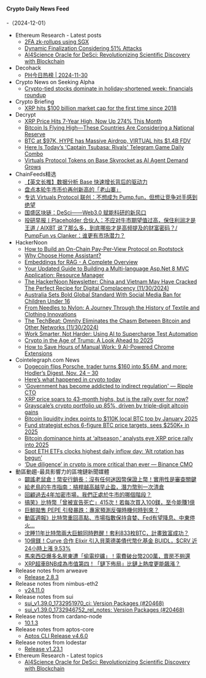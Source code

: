 #### Crypto Daily News Feed
-（2024-12-01）

- Ethereum Research - Latest posts
  - [2FA zk-rollups using SGX](https://ethresear.ch/t/2fa-zk-rollups-using-sgx/14462?page=2#post_33)
  - [Dynamic Finalization Considering 51% Attacks](https://ethresear.ch/t/dynamic-finalization-considering-51-attacks/21112#post_2)
  - [AI4Science Oracle for DeSci: Revolutionizing Scientific Discovery with Blockchain](https://ethresear.ch/t/ai4science-oracle-for-desci-revolutionizing-scientific-discovery-with-blockchain/21114#post_1)
- Decohack
  - [PH今日热榜 | 2024-11-30](https://decohack.com/producthunt-daily-2024-11-30/)
- Crypto News on Seeking Alpha
  - [Crypto-tied stocks dominate in holiday-shortened week: financials roundup](https://seekingalpha.com/news/4349056-crypto-tied-stocks-dominate-in-holiday-shortened-week-financials-roundup?utm_source=feed_news_crypto&utm_medium=referral&feed_item_type=news)
- Crypto Briefing
  - [XRP hits $100 billion market cap for the first time since 2018](https://cryptobriefing.com/xrp-market-cap-reaches-new-high/)
- Decrypt
  - [XRP Price Hits 7-Year High, Now Up 274% This Month](https://decrypt.co/294162/xrp-price-hits-7-year-high)
  - [Bitcoin Is Flying High—These Countries Are Considering a National Reserve](https://decrypt.co/294154/bitcoin-national-reserve-countries)
  - [BTC at $97K, HYPE has Massive Airdrop, VIRTUAL hits $1.4B FDV](https://decrypt.co/videos/interviews/RwkLTxlA/btc-at-97k-hype-has-massive-airdrop-virtual-hits-14b-fdv)
  - [Here Is Today’s 'Captain Tsubasa: Rivals' Telegram Game Daily Combo](https://decrypt.co/resources/captain-tsubasa-rivals-telegram-game-daily-combo)
  - [Virtuals Protocol Tokens on Base Skyrocket as AI Agent Demand Grows](https://decrypt.co/294137/virtuals-protocol-tokens-skyrocket-as-ai-agent-demand-grows)
- ChainFeeds精选
  - [【英文长推】数据分析 Base 快速增长背后的驱动力](https://www.chainfeeds.xyz/feed/detail/bf81a3da-2bbe-43e7-adad-bd8100590a2e)
  - [盘点本轮牛市币价再创新高的「老山寨」](https://www.chainfeeds.xyz/feed/detail/384c417c-76f0-4db7-a12c-8d3919985318)
  - [专访 Virtuals Protocol 联创：不想成为 Pump.fun，但想让竞争对手感到绝望](https://www.chainfeeds.xyz/feed/detail/c9bd1705-bc3d-45fa-9cdd-ff8f6d1ca784)
  - [国盛区块链：DeSci——Web3.0 赋能科研的新风口](https://www.chainfeeds.xyz/feed/detail/4550fe83-69e0-45d6-8291-ae08a228fb79)
  - [投研早报丨Placeholder 合伙人：不应对牛市期望值过高，保住利润才是王道 / AIXBT 说了那么多，到底哪些才是高频提及的财富密码？/ PumpFun vs Clanker：谁更有市场潜力？](https://substack.chainfeeds.xyz/p/placeholder-aixbt-pumpfun-vs-clanker)
- HackerNoon
  - [How to Build an On-Chain Pay-Per-View Protocol on Rootstock](https://hackernoon.com/how-to-build-an-on-chain-pay-per-view-protocol-on-rootstock?source=rss)
  - [Why Choose Home Assistant?](https://hackernoon.com/why-choose-home-assistant?source=rss)
  - [Embeddings for RAG - A Complete Overview](https://hackernoon.com/embeddings-for-rag-a-complete-overview?source=rss)
  - [Your Updated Guide to Building a Multi-language Asp.Net 8 MVC Application: Resource Manager](https://hackernoon.com/your-updated-guide-to-building-a-multi-language-aspnet-8-mvc-application-resource-manager?source=rss)
  - [The HackerNoon Newsletter: China and Vietnam May Have Cracked The Perfect Recipe for Digital Complacency (11/30/2024)](https://hackernoon.com/11-30-2024-newsletter?source=rss)
  - [Australia Sets Bold Global Standard With Social Media Ban for Children Under 16](https://hackernoon.com/australia-sets-bold-global-standard-with-social-media-ban-for-children-under-16?source=rss)
  - [From Needles to Nylon: A Journey Through the History of Textile and Clothing Innovations](https://hackernoon.com/from-needles-to-nylon-a-journey-through-the-history-of-textile-and-clothing-innovations?source=rss)
  - [The TechBeat: Omnity Eliminates the Chasm Between Bitcoin and Other Networks (11/30/2024)](https://hackernoon.com/11-30-2024-techbeat?source=rss)
  - [Work Smarter, Not Harder: Using AI to Supercharge Test Automation](https://hackernoon.com/work-smarter-not-harder-using-ai-to-supercharge-test-automation?source=rss)
  - [Crypto in the Age of Trump: A Look Ahead to 2025](https://hackernoon.com/crypto-in-the-age-of-trump-a-look-ahead-to-2025?source=rss)
  - [How to Save Hours of Manual Work: 9 AI-Powered Chrome Extensions](https://hackernoon.com/how-to-save-hours-of-manual-work-9-ai-powered-chrome-extensions?source=rss)
- Cointelegraph.com News
  - [Dogecoin flips Porsche, trader turns $160 into $5.6M, and more: Hodler’s Digest, Nov. 24 – 30](https://cointelegraph.com/magazine/dogecoin-porsche-solana-trader-makes-millions-zachxbt-memecoin-scam-hodlers-digest/?utm_source=rss_feed&utm_medium=rss&utm_campaign=rss_partner_inbound)
  - [Here’s what happened in crypto today](https://cointelegraph.com/news/what-happened-in-crypto-today?utm_source=rss_feed&utm_medium=rss&utm_campaign=rss_partner_inbound)
  - [&#039;Government has become addicted to indirect regulation&#039; — Ripple CTO](https://cointelegraph.com/news/government-become-addicted-indirect-regulation-ripple-cto?utm_source=rss_feed&utm_medium=rss&utm_campaign=rss_partner_inbound)
  - [XRP price soars to 43-month highs, but is the rally over for now?](https://cointelegraph.com/news/xrp-price-43-month-highs-rally-over-now?utm_source=rss_feed&utm_medium=rss&utm_campaign=rss_partner_inbound)
  - [Grayscale’s crypto portfolio up 85%, driven by triple-digit altcoin gains](https://cointelegraph.com/news/grayscale-crypto-portfolio-85-xlm-xrp-altcoin-gains?utm_source=rss_feed&utm_medium=rss&utm_campaign=rss_partner_inbound)
  - [Bitcoin liquidity index points to $110K local BTC top by January 2025](https://cointelegraph.com/news/bitcoin-liquidity-index-110k-top-january-2025?utm_source=rss_feed&utm_medium=rss&utm_campaign=rss_partner_inbound)
  - [Fund strategist echos 6-figure BTC price targets, sees $250K+ in 2025](https://cointelegraph.com/news/bitcoin-fund-6-figure-btc-price-250k-in-2025?utm_source=rss_feed&utm_medium=rss&utm_campaign=rss_partner_inbound)
  - [Bitcoin dominance hints at ‘altseason,’ analysts eye XRP price rally into 2025](https://cointelegraph.com/news/bitcoin-dominance-altseason-xrp-rally-2025?utm_source=rss_feed&utm_medium=rss&utm_campaign=rss_partner_inbound)
  - [Spot ETH ETFs clocks highest daily inflow day: ‘Alt rotation has begun’](https://cointelegraph.com/news/spot-ether-etfs-highest-daily-inflows-spot-btc-etf-flip?utm_source=rss_feed&utm_medium=rss&utm_campaign=rss_partner_inbound)
  - [‘Due diligence’ in crypto is more critical than ever — Binance CMO](https://cointelegraph.com/news/crypto-memecoins-due-dilligence-binance-cmo-rachel-conlan?utm_source=rss_feed&utm_medium=rss&utm_campaign=rss_partner_inbound)
- 動區動趨-最具影響力的區塊鏈新聞媒體
  - [闢謠老鼠倉！幣安行銷長：沒有任何迷因幣保證上幣！實用性是審查關鍵](https://www.blocktempo.com/binance-cmo-no-meme-coin-guaranteed-listing-utility-is-key/)
  - [給老鳥的牛市指南：槓桿越高越早止盈，潛力幣別一次清倉](https://www.blocktempo.com/veterans-bull-market-guide-take-early-profits-on-high-leverage-hold-potential-coins/)
  - [回顧過去4年加密市場，我們正處於牛市的哪個階段？](https://www.blocktempo.com/reviewing-market-data-from-the-past-4-years-which-stage-of-the-bull-market-are-we-in/)
  - [搞笑》比特幣「曾被宣告死亡」415次！若每次買入100鎂，至今能賺1億](https://www.blocktempo.com/bitcoin-declared-dead-415-times-100-each-time-now-worth-100m/)
  - [巨鯨拋售 PEPE 引發暴跌：專家預測反彈時機何時到來？](https://www.blocktempo.com/whale-is-selling-pepe-memecoin/)
  - [動區週報》比特幣重回高點、市場指數保持貪婪、Fed有望降息、中東停火…](https://www.blocktempo.com/quick-look-at-this-week-market-dynamics-and-analysis-1130/)
  - [沈睡11年比特幣兩大巨鯨同時甦醒！套利833枚BTC，計畫致富成功？](https://www.blocktempo.com/dormant-for-11-years-a-bitcoin-whale-with-833-btc-awakens-will-it-sell/)
  - [10億鎂！Curve 合作 Elixir 引入貝萊德美債代幣化基金 BUIDL，$CRV 近24小時上漲 9.53%](https://www.blocktempo.com/curve-partners-with-elixir-to-integrate-blackrocks-tokenized-u-s-treasury-fund-buidl/)
  - [馬來西亞爆多名房東遭「偷電挖礦」！電費破台幣200萬，賣房不夠還](https://www.blocktempo.com/malaysian-homeowner-reveals-that-tenant-stole-electricity-for-mining/)
  - [XRP超車BNB成為市值第四！「鏈下佈局」比鏈上熱度更能飆漲？](https://www.blocktempo.com/xrp-surpasses-bnb-as-4th-largest-by-market-cap-off-chain-moves-drive-price-surge/)
- Release notes from arweave
  - [Release 2.8.3](https://github.com/ArweaveTeam/arweave/releases/tag/N.2.8.3)
- Release notes from nimbus-eth2
  - [v24.11.0](https://github.com/status-im/nimbus-eth2/releases/tag/v24.11.0)
- Release notes from sui
  - [sui_v1.39.0_1732951970_ci: Version Packages (#20468)](https://github.com/MystenLabs/sui/releases/tag/sui_v1.39.0_1732951970_ci)
  - [sui_v1.39.0_1732946752_rel_notes: Version Packages (#20468)](https://github.com/MystenLabs/sui/releases/tag/sui_v1.39.0_1732946752_rel_notes)
- Release notes from cardano-node
  - [10.1.3](https://github.com/IntersectMBO/cardano-node/releases/tag/10.1.3)
- Release notes from aptos-core
  - [Aptos CLI Release v4.6.0](https://github.com/aptos-labs/aptos-core/releases/tag/aptos-cli-v4.6.0)
- Release notes from lodestar
  - [Release v1.23.1](https://github.com/ChainSafe/lodestar/releases/tag/v1.23.1)
- Ethereum Research - Latest topics
  - [AI4Science Oracle for DeSci: Revolutionizing Scientific Discovery with Blockchain](https://ethresear.ch/t/ai4science-oracle-for-desci-revolutionizing-scientific-discovery-with-blockchain/21114)
